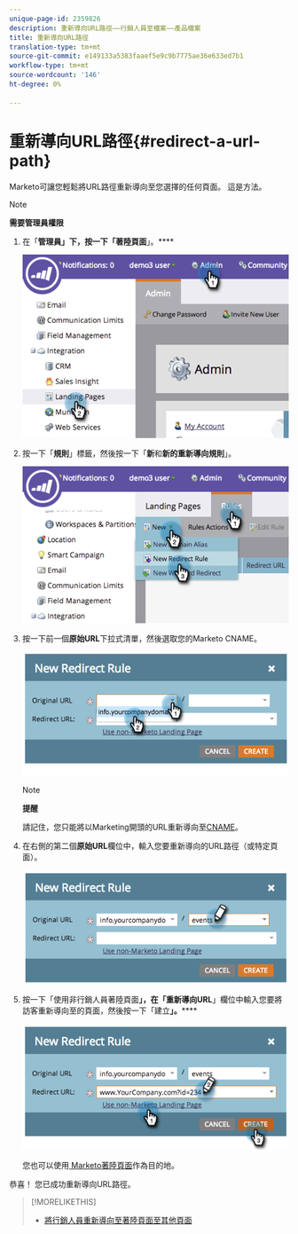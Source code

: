 ```yaml
---
unique-page-id: 2359826
description: 重新導向URL路徑——行銷人員至檔案——產品檔案
title: 重新導向URL路徑
translation-type: tm+mt
source-git-commit: e149133a5383faaef5e9c9b7775ae36e633ed7b1
workflow-type: tm+mt
source-wordcount: '146'
ht-degree: 0%

---
```



# 重新導向URL路徑{#redirect-a-url-path}

Marketo可讓您輕鬆將URL路徑重新導向至您選擇的任何頁面。 這是方法。

>[!NOTE]
>
>**需要管理員權限**

1. 在「**管理員」下，按一下「著陸頁面**」。****

   ![](assets/image2014-9-18-13-3a43-3a29.png)

1. 按一下「**規則**」標籤，然後按一下「**新**和&#x200B;**新的重新導向規則**」。

   ![](assets/image2014-9-18-13-3a43-3a40.png)

1. 按一下前一個&#x200B;**原始URL**&#x200B;下拉式清單，然後選取您的Marketo CNAME。

   ![](assets/image2014-9-18-13-3a43-3a49.png)

   >[!NOTE]
   >
   >**提醒**
   >
   >
   >請記住，您只能將以Marketing開頭的URL重新導向至[CNAME](../../../../product-docs/demand-generation/landing-pages/landing-page-actions/customize-your-landing-page-urls-with-a-cname.md)。

1. 在右側的第二個&#x200B;**原始URL**&#x200B;欄位中，輸入您要重新導向的URL路徑（或特定頁面）。

   ![](assets/image2014-9-18-13-3a43-3a59.png)

1. 按一下「使用非行銷人員著陸頁面&#x200B;**」，在「重新導向URL**」欄位中輸入您要將訪客重新導向至的頁面，然後按一下「建立&#x200B;**」。******

   ![](assets/image2014-9-18-13-3a44-3a7.png)

   您也可以使用[ Marketo著陸頁面](https://docs.marketo.com/x/vAEk)作為目的地。

恭喜！  您已成功重新導向URL路徑。

>[!MORELIKETHIS]
>
>* [將行銷人員重新導向至著陸頁面至其他頁面](../../../../product-docs/demand-generation/landing-pages/landing-page-actions/redirect-a-marketo-landing-page-to-another-page.md)

>



